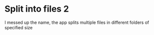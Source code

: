 # Split into files 2
I messed up the name, the app splits multiple files in different folders of specified size
